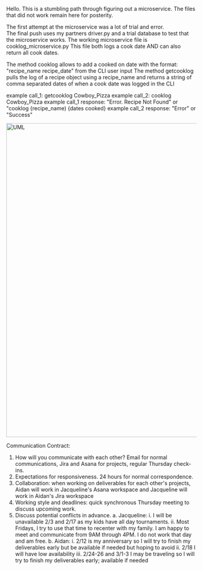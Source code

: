 Hello.  This is a stumbling path through figuring out a microservice.  The files that did not work remain here for posterity.

The first attempt at the microservice was a lot of trial and error.  
The final push uses my partners driver.py and a trial database to test that the microservice works.  The working microservice file is cooklog_microservice.py
This file both logs a cook date AND can also return all cook dates.

The method cooklog allows to add a cooked on date with the format: "recipe_name recipe_date" from the CLI user input
The method getcooklog pulls the log of a recipe object using a recipe_name and returns a string of comma separated dates of when a cook date was logged in the CLI


example call_1: getcooklog Cowboy_Pizza
example call_2: cooklog Cowboy_Pizza
example call_1 response: "Error.  Recipe Not Found" or "cooklog {recipe_name) {dates cooked}
example call_2 response: "Error" or "Success"

<img width="829" alt="UML" src="https://github.com/OSpaulitz/PartnerSprint2/assets/114098824/aea944ea-3ec9-4306-87dc-468740645205">

Communication Contract:
1. How will you communicate with each other? Email for normal communications, Jira and
Asana for projects, regular Thursday check-ins.
2. Expectations for responsiveness. 24 hours for normal correspondence.
3. Collaboration: when working on deliverables for each other's projects, Aidan will work in
Jacqueline's Asana workspace and Jacqueline will work in Aidan's Jira workspace
4. Working style and deadlines: quick synchronous Thursday meeting to discuss upcoming
work.
5. Discuss potential conflicts in advance.
a. Jacqueline:
i. I will be unavailable 2/3 and 2/17 as my kids have all day tournaments.
ii. Most Fridays, I try to use that time to recenter with my family. I am happy
to meet and communicate from 9AM through 4PM. I do not work that day
and am free.
b. Aidan:
i. 2/12 is my anniversary so I will try to finish my deliverables early but be
available if needed but hoping to avoid
ii. 2/18 I will have low availability
iii. 2/24-26 and 3/1-3 I may be traveling so I will try to finish my deliverables
early; available if needed
